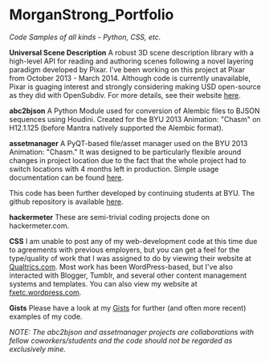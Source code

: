 MorganStrong_Portfolio
======================

*Code Samples of all kinds - Python, CSS, etc.*

**Universal Scene Description**
A robust 3D scene description library with a high-level API for reading and authoring
scenes following a novel layering paradigm developed by Pixar.  I've been working on
this project at Pixar from October 2013 - March 2014.  Although code is currently
unavailable, Pixar is guaging interest and strongly considering making USD open-source
as they did with OpenSubdiv.  For more details, see their website [here](http://graphics.pixar.com/usd/).

**abc2bjson**
A Python Module used for conversion of Alembic files to BJSON sequences using
Houdini.  Created for the BYU 2013 Animation: "Chasm" on H12.1.125 (before 
Mantra natively supported the Alembic format).

**assetmanager**
A PyQT-based file/asset manager used on the BYU 2013 Animation: "Chasm."
It was designed to be particularly flexible around changes in project location
due to the fact that the whole project had to switch locations with 4 months
left in production. Simple usage documentation can be found [here](https://docs.google.com/document/d/15b4WI8D4d6BDSWr9BkZcwCJNbw2ctkp9bzPuXyC0TgA/edit?usp=sharing).

This code has been further developed by continuing students at BYU. The github
repository is available [here](https://github.com/byu-animation/byu-animation-tools).

**hackermeter**
These are semi-trivial coding projects done on hackermeter.com.

**CSS**
I am unable to post any of my web-development code at this time due to agreements
with previous employers, but you can get a feel for the type/quality of work that
I was assigned to do by viewing their website at [Qualtrics.com](http://www.qualtrics.com).
Most work has been WordPress-based, but I've also interacted with Blogger, Tumblr, 
and several other content management systems and templates.  You can also view my
website at [fxetc.wordpress.com](http://fxetc.wordpress.com).

**Gists**
Please have a look at my [Gists](https://gist.github.com/rIZenAShes) for further (and often
more recent) examples of my code.


*NOTE: The abc2bjson and assetmanager projects are collaborations with fellow coworkers/students and the code should not be regarded as exclusively mine.*
